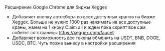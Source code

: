 Расширение Google Chrome для биржы Xeggex
* Добавляет кнопку автосбора со всех доступных кранов на бирже Xeggex. Больше не нужно 1000 раз нажимать на все доступные краны, жмем на 1 кноку Claim all и ждем пока скрипт все сам собетет со страницы https://xeggex.com/faucet
* Добавляет возможность все токены обменять на USDT, BNB, DOGE, USDC, BTC. Чуть позже вынесу в настройки расширения
